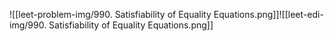 ![[leet-problem-img/990. Satisfiability of Equality Equations.png]]![[leet-edi-img/990. Satisfiability of Equality Equations.png]]